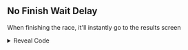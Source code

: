 ## No Finish Wait Delay

When finishing the race, it'll instantly go to the results screen

<details>
<summary>Reveal Code</summary>

```armv7
0047C34C E3A01001
```
</details>